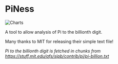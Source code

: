 # PiNess

![Charts](http://i.imgur.com/wsP021S.png)

A tool to allow analysis of Pi to the billionth digit.

Many thanks to MIT for releasing their simple text file!

*Pi to the billionth digit is fetched in chunks from https://stuff.mit.edu/afs/sipb/contrib/pi/pi-billion.txt*
